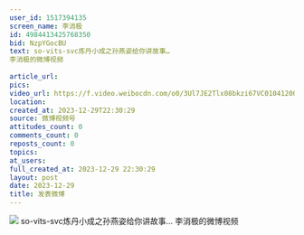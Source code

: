 ```yaml
---
user_id: 1517394135
screen_name: 李消极
id: 4984413425768350
bid: NzpYGocBU
text: so-vits-svc炼丹小成之孙燕姿给你讲故事… 
李消极的微博视频
 
article_url: 
pics: 
video_url: https://f.video.weibocdn.com/o0/3Ul7JE2Tlx08bkzi67VC01041200eMSY0E010.mp4?label=mp4_720p&template=960x540.25.0&ori=0&ps=1CwnkDw1GXwCQx&Expires=1735251385&ssig=R54RW9c2e6&KID=unistore,video
location: 
created_at: 2023-12-29T22:30:29
source: 微博视频号
attitudes_count: 0
comments_count: 0
reposts_count: 0
topics: 
at_users: 
full_created_at: 2023-12-29 22:30:29
layout: post
date: 2023-12-29
title: 发表微博
---
```


![](https://image.baidu.com/search/down?url=)
so-vits-svc炼丹小成之孙燕姿给你讲故事… 
李消极的微博视频
 
